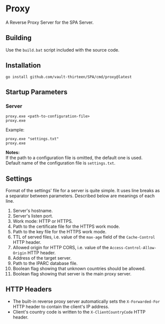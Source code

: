 # Proxy

A Reverse Proxy Server for the SPA Server.

## Building
Use the `build.bat` script included with the source code.

## Installation
`go install github.com/vault-thirteen/SPA/cmd/proxy@latest`  

## Startup Parameters

### Server

`proxy.exe <path-to-configuration-file>`  
`proxy.exe`  

Example:

`proxy.exe "settings.txt"`  
`proxy.exe`  

**Notes:**  
If the path to a configuration file is omitted, the default one is used.  
Default name of the configuration file is `settings.txt`.  

## Settings

Format of the settings' file for a server is quite simple. It uses line breaks 
as a separator between parameters. Described below are meanings of each line.

1. Server's hostname.
2. Server's listen port.
3. Work mode: HTTP or HTTPS.
4. Path to the certificate file for the HTTPS work mode.
5. Path to the key file for the HTTPS work mode.
6. TTL of served files, i.e. value of the `max-age` field of the
   `Cache-Control` HTTP header.
7. Allowed origin for HTTP CORS, i.e. value of the
   `Access-Control-Allow-Origin` HTTP header.
8. Address of the target server.
9. Path to the IPARC database file.
10. Boolean flag showing that unknown countries should be allowed.
11. Boolean flag showing that server is the main proxy server.

## HTTP Headers
* The built-in reverse proxy server automatically sets the `X-Forwarded-For` HTTP 
header to contain the client's IP address.
* Client's country code is written to the `X-ClientCountryCode` HTTP header.
